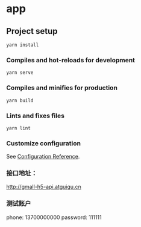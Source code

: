 # app

## Project setup

```
yarn install
```

### Compiles and hot-reloads for development

```
yarn serve
```

### Compiles and minifies for production

```
yarn build
```

### Lints and fixes files

```
yarn lint
```

### Customize configuration

See [Configuration Reference](https://cli.vuejs.org/config/).

### 接口地址：

http://gmall-h5-api.atguigu.cn

### 测试账户

phone: 13700000000 password: 111111
